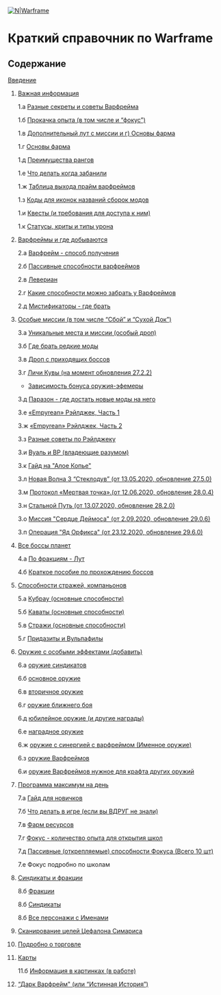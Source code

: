 [![N|Warframe](http://n9e5v4d8.ssl.hwcdn.net/images/longlanding/logo.svg)](https://www.warframe.com/ru/signup?referrerId=515831f11a4d80bc69000028)

# Краткий справочник по Warframe

## Содержание

[Введение](index_1.md)

1. [Важная информация](01.md)

    1.а [Разные секреты и советы Варфрейма](01_a.md)

    1.б [Прокачка опыта (в том числе и “фокус”)](01_b.md)

    1.в [Дополнительный лут с миссии и  г) Основы фарма](01_cd.md)

    1.г [Основы фарма](01_cd.md)

    1.д [Преимущества рангов](01_e.md)

    1.е [Что делать когда забанили](01_f.md)

    1.ж [Таблица выхода прайм варфреймов](01_g.md)

    1.з [Коды для иконок названий сборок модов](01_h.md)

    1.и [Квесты (и требования для доступа к ним)](01_i.md)

    1.к [Статусы,  криты и типы урона](01_j.md)


2. [Варфреймы и где добываются](02.md)

    2.а [Варфрейм   - способ получения](02.md)

    2.б [Пассивные способности варфреймов](02_b.md)

    2.в [Левериан](02_c.md)
    
    2.г [Какие способности можно забрать у Варфреймов](02_c.md)

    2.д [Мистификаторы - где брать](02_d.md)

3. [Особые миссии (в том числе “Сбой” и “Сухой Док”)](03.md)

    3.а [Уникальные места и миссии (особый дроп)](03.md)

    3.б [Где брать редкие моды](03_b.md)

    3.в [Дроп с приходящих боссов](03_c.md)

    3.г [Личи Кувы (на момент обновления 27.2.2)](03_d.md)

    - [Зависимость бонуса оружия-эфемеры](03_d.md)

    3.д [Паразон - где достать новые моды на него](03_d.md)

    3.е [«Empyrean» Рэйлджек, Часть 1](03_f.md)

    3.ж [«Empyrean» Рэйлджек, Часть 2](03_f.md)

    3.з [Разные советы по Рэйлджеку](03_f.md)

    3.и [Вуаль и ВР (владеющие разумом)](03_f.md)

    3.к [Гайд на "Алое Копье"](03_f.md)

    3.л [Новая Волна 3 “Стеклодув” (от 13.05.2020, обновление 27.5.0)](03_g.md)

    3.м [Протокол «Мертвая точка».(от 12.06.2020, обновление 28.0.4)](03_g.md)

    3.н [Стальной Путь (от 13.07.2020, обновление 28.2.0)](03_g.md)
    
    3.о [Миссия "Сердце Деймоса" (от 2.09.2020, обновление 29.0.6)](03_g.md)

    3.п [Операция "Яд Орфикса" (от 23.12.2020, обновление 29.6.0)](03_g.md)


4. [Все боссы планет](04.md)

    4.а [По фракциям - Лут](04.md)

    4.б [Краткое пособие по прохождению боссов](04_b.md)


5. [Способности стражей, компаньонов](05.md)

    5.а [Кубрау (основные способности)](05.md)

    5.б [Каваты (основные способности)](05.md)

    5.в [Стражи (основные способности)](05.md)

    5.г [Придазиты и Вульпафилы](05.md) 

6. [Оружие с особыми эффектами (добавить)](06.md)

    6.а [оружие синдикатов](06.md)

    6.б [основное оружие](06.md)

    6.в [вторичное оружие](06.md)

    6.г [оружие ближнего боя](06.md)

    6.д [юбилейное оружие (и другие награды)](06.md)

    6.е [наградное оружие](06.md)

    6.ж [оружие с синергией с варфреймом (Именное оружие)](06.md)

    6.з [оружие Варфреймов](06.md)

    6.и [оружие Варфреймов нужное для крафта других оружий](06_i.md)


7. [Программа максимум на день](07.md)

    7.а [Гайд для новичков](07.md)

    7.б [Что делать в игре (если вы ВДРУГ не знали)](07.md)
    
    7.в [Фарм ресурсов](07.md)

    7.г [Фокус - количество опыта для открытия школ](07_d.md)

    7.д [Пассивные (открепляемые) способности Фокуса (Всего 10 шт)](07_d.md)

    7.е Фокус подробно по школам

   
8. [Синдикаты и фракции](08.md)

    8.б [Фракции](08.md)

    8.б [Синдикаты](08.md)

    8.б [Все персонажи с Именами](08_b.md)

9.  [Сканирование целей Цефалона Симариса](09.md)

10. [Подробно о торговле](10.md)

11. [Карты](11.md)
    
    11.б [Информация в картинках (в работе)](11_b.md) 

12. [“Дарк Варфрейм" (или “Истинная История”)](12.md)



